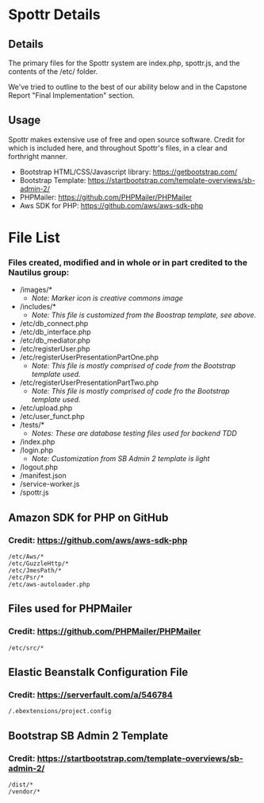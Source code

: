 # Spottr Details

## Details

The primary files for the Spottr system are index.php, spottr.js, and the contents of the /etc/ folder.

We've tried to outline to the best of our ability below and in the Capstone Report "Final Implementation" section.


## Usage

Spottr makes extensive use of free and open source software. Credit for which is included
here, and throughout Spottr's files, in a clear and forthright manner.

* Bootstrap HTML/CSS/Javascript library: 	https://getbootstrap.com/
* Bootstrap Template: 						https://startbootstrap.com/template-overviews/sb-admin-2/
* PHPMailer:								https://github.com/PHPMailer/PHPMailer
* Aws SDK for PHP: 							https://github.com/aws/aws-sdk-php

# File List

### Files created, modified and in whole or in part credited to the Nautilus group: 
* /images/*
	* *Note: Marker icon is creative commons image*
* /includes/*
	* *Note: This file is customized from the Boostrap template, see above.*
* /etc/db_connect.php
* /etc/db_interface.php
* /etc/db_mediator.php
* /etc/registerUser.php
* /etc/registerUserPresentationPartOne.php
	* *Note: This file is mostly comprised of code from the Bootstrap template used.*
* /etc/registerUserPresentationPartTwo.php
	* *Note: This file is mostly comprised of code fro the Bootstrap template used.*
* /etc/upload.php
* /etc/user_funct.php
* /tests/*
	* *Notes: These are database testing files used for backend TDD*
* /index.php
* /login.php
	* *Note: Customization from SB Admin 2 template is light*
* /logout.php
* /manifest.json
* /service-worker.js
* /spottr.js

## Amazon SDK for PHP on GitHub
### Credit: https://github.com/aws/aws-sdk-php 
	/etc/Aws/*
	/etc/GuzzleHttp/*
	/etc/JmesPath/*
	/etc/Psr/*
	/etc/aws-autoloader.php

## Files used for PHPMailer
### Credit: https://github.com/PHPMailer/PHPMailer
	/etc/src/*

## Elastic Beanstalk Configuration File
### Credit: https://serverfault.com/a/546784
	/.ebextensions/project.config

## Bootstrap SB Admin 2 Template
### Credit: https://startbootstrap.com/template-overviews/sb-admin-2/
	/dist/*
	/vendor/*

